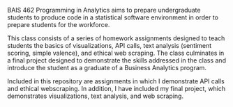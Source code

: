 BAIS 462 Programming in Analytics aims to prepare undergraduate students to produce code 
in a statistical software environment in order to prepare students for the workforce.

This class consists of a series of homework assignments designed to teach students the basics of visualizations, 
API calls, text analysis (sentiment scoring, simple valence), and ethical web scraping. The class culminates in a 
final project designed to demonstrate the skills addressed in the class and introduce the student as a graduate of 
a Business Analytics program. 

Included in this repository are assignments in which I demonstrate API calls and ethical webscraping. In addition, 
I have included my final project, which demonstrates visualizations, text analysis, and web scraping. 
